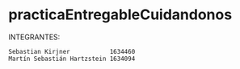 # practicaEntregableCuidandonos

INTEGRANTES:

	Sebastian Kirjner			1634460
	Martín Sebastián Hartzstein 1634094